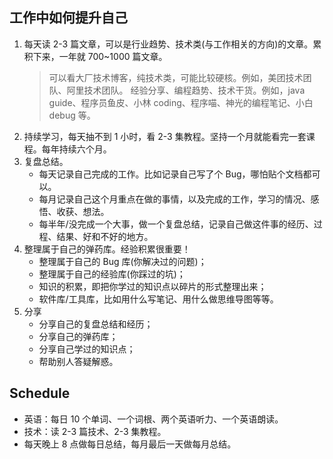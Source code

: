 ## 工作中如何提升自己

1. 每天读 2-3 篇文章，可以是行业趋势、技术类(与工作相关的方向)的文章。累积下来，一年就 700~1000 篇文章。
   > 可以看大厂技术博客，纯技术类，可能比较硬核。例如，美团技术团队、阿里技术团队。
   > 经验分享、编程趋势、技术干货。例如，java guide、程序员鱼皮、小林 coding、程序喵、神光的编程笔记、小白 debug 等。
2. 持续学习，每天抽不到 1 小时，看 2-3 集教程。坚持一个月就能看完一套课程。每年持续六个月。
3. 复盘总结。
   - 每天记录自己完成的工作。比如记录自己写了个 Bug，哪怕贴个文档都可以。
   - 每月记录自己这个月重点在做的事情，以及完成的工作，学习的情况、感悟、收获、想法。
   - 每半年/没完成一个大事，做一个复盘总结，记录自己做这件事的经历、过程、结果、好和不好的地方。
4. 整理属于自己的弹药库。经验积累很重要！
   - 整理属于自己的 Bug 库(你解决过的问题)；
   - 整理属于自己的经验库(你踩过的坑)；
   - 知识的积累，即把你学过的知识点以碎片的形式整理出来；
   - 软件库/工具库，比如用什么写笔记、用什么做思维导图等等。
5. 分享
   - 分享自己的复盘总结和经历；
   - 分享自己的弹药库；
   - 分享自己学过的知识点；
   - 帮助别人答疑解惑。

## Schedule

- 英语：每日 10 个单词、一个词根、两个英语听力、一个英语朗读。
- 技术：读 2-3 篇技术、2-3 集教程。
- 每天晚上 8 点做每日总结，每月最后一天做每月总结。